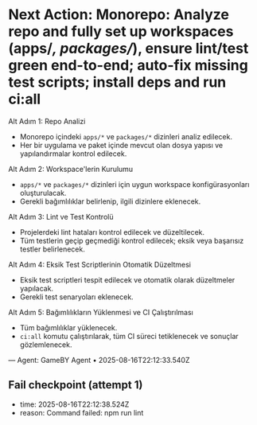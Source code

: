 # Next Action: Monorepo: Analyze repo and fully set up workspaces (apps/*, packages/*), ensure lint/test green end-to-end; auto-fix missing test scripts; install deps and run ci:all

Alt Adım 1: Repo Analizi
- Monorepo içindeki `apps/*` ve `packages/*` dizinleri analiz edilecek. 
- Her bir uygulama ve paket içinde mevcut olan dosya yapısı ve yapılandırmalar kontrol edilecek.

Alt Adım 2: Workspace'lerin Kurulumu
- `apps/*` ve `packages/*` dizinleri için uygun workspace konfigürasyonları oluşturulacak. 
- Gerekli bağımlılıklar belirlenip, ilgili dizinlere eklenecek.

Alt Adım 3: Lint ve Test Kontrolü
- Projelerdeki lint hataları kontrol edilecek ve düzeltilecek. 
- Tüm testlerin geçip geçmediği kontrol edilecek; eksik veya başarısız testler belirlenecek.

Alt Adım 4: Eksik Test Scriptlerinin Otomatik Düzeltmesi
- Eksik test scriptleri tespit edilecek ve otomatik olarak düzeltmeler yapılacak. 
- Gerekli test senaryoları eklenecek.

Alt Adım 5: Bağımlılıkların Yüklenmesi ve CI Çalıştırılması
- Tüm bağımlılıklar yüklenecek. 
- `ci:all` komutu çalıştırılarak, tüm CI süreci tetiklenecek ve sonuçlar gözlemlenecek.

— Agent: GameBY Agent • 2025-08-16T22:12:33.540Z


## Fail checkpoint (attempt 1)
- time: 2025-08-16T22:12:38.524Z
- reason: Command failed: npm run lint
